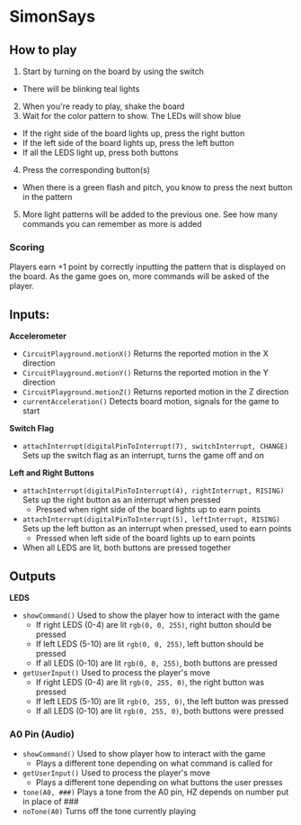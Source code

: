 # SimonSays
## How to play
1. Start by turning on the board by using the switch
  - There will be blinking teal lights
2. When you're ready to play, shake the board
3. Wait for the color pattern to show. The LEDs will show blue
  - If the right side of the board lights up, press the right button
  - If the left side of the board lights up, press the left button
  - If all the LEDS light up, press both buttons
4. Press the corresponding button(s)
  - When there is a green flash and pitch, you know to press the next button in the pattern
5. More light patterns will be added to the previous one. See how many commands you can remember as more is added

### Scoring 
Players earn +1 point by correctly inputting the pattern that is displayed on the board. As the game goes on, more commands will be asked of the player.  

## Inputs: 
**Accelerometer** 
- `CircuitPlayground.motionX()` Returns the reported motion in the X direction
- `CircuitPlayground.motionY()` Returns the reported motion in the Y direction
- `CircuitPlayground.motionZ()` Returns reported motion in the Z direction
- `currentAcceleration()` Detects board motion, signals for the game to start

**Switch Flag**
- `attachInterrupt(digitalPinToInterrupt(7), switchInterrupt, CHANGE)` Sets up the switch flag as an interrupt, turns the game off and on

**Left and Right Buttons**
- `attachInterrupt(digitalPinToInterrupt(4), rightInterrupt, RISING)` Sets up the right button as an interrupt when pressed
  -   Pressed when right side of the board lights up to earn points
- `attachInterrupt(digitalPinToInterrupt(5), leftInterrupt, RISING)` Sets up the left button as an interrupt when pressed, used to earn points
  - Pressed when left side of the board lights up to earn points
- When all LEDS are lit, both buttons are pressed together
  
## Outputs
**LEDS**
- `showCommand()` Used to show the player how to interact with the game
  - If right LEDS (0-4) are lit `rgb(0, 0, 255)`, right button should be pressed
  - If left LEDS (5-10) are lit `rgb(0, 0, 255)`, left button should be pressed
  - If all LEDS (0-10) are lit `rgb(0, 0, 255)`, both buttons are pressed
- `getUserInput()` Used to process the player's move
  - If right LEDS (0-4) are lit `rgb(0, 255, 0)`, the right button was pressed
  - If left LEDS (5-10) are lit `rgb(0, 255, 0)`, the left button was pressed
  - If all LEDS (0-10) are lit `rgb(0, 255, 0)`, both buttons were pressed

### A0 Pin (Audio)
- `showCommand()` Used to show player how to interact with the game
  - Plays a different tone depending on what command is called for
- `getUserInput()` Used to process the player's move
  - Plays a different tone depending on what buttons the user presses
- `tone(A0, ###)` Plays a tone from the A0 pin, HZ depends on number put in place of ###
- `noTone(A0)` Turns off the tone currently playing 
